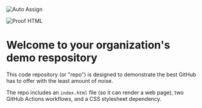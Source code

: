 ![Auto Assign](https://github.com/Evolua-Empresa/demo-repository/actions/workflows/auto-assign.yml/badge.svg)

![Proof HTML](https://github.com/Evolua-Empresa/demo-repository/actions/workflows/proof-html.yml/badge.svg)

# Welcome to your organization's demo respository
This code repository (or "repo") is designed to demonstrate the best GitHub has to offer with the least amount of noise.

The repo includes an `index.html` file (so it can render a web page), two GitHub Actions workflows, and a CSS stylesheet dependency.

